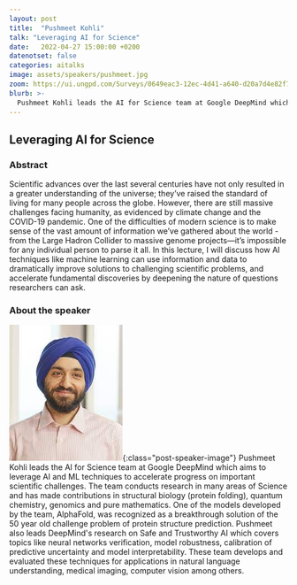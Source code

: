 ```yaml
---
layout: post
title:  "Pushmeet Kohli"
talk: "Leveraging AI for Science"
date:   2022-04-27 15:00:00 +0200
datenotset: false
categories: aitalks
image: assets/speakers/pushmeet.jpg
zoom: https://ui.ungpd.com/Surveys/0649eac3-12ec-4d41-a640-d20a7d4e82f7
blurb: >-
  Pushmeet Kohli leads the AI for Science team at Google DeepMind which aims to leverage AI and ML techniques to accelerate progress on important scientific challenges. The team conducts research in many areas of Science and has made contributions in structural biology (protein folding), quantum chemistry, genomics and pure mathematics.
---
```


## Leveraging AI for Science

### Abstract
Scientific advances over the last several centuries have not only resulted in a greater understanding of the universe; they’ve raised the standard of living for many people across the globe. However, there are still massive challenges facing humanity, as evidenced by climate change and the COVID-19 pandemic.  One of the difficulties of modern science is to make sense of the vast amount of information we’ve gathered about the world - from the Large Hadron Collider to massive genome projects—it’s impossible for any individual person to parse it all.  In this lecture, I will discuss how AI techniques like machine learning can use information and data to dramatically improve solutions to challenging scientific problems, and accelerate fundamental discoveries by deepening the nature of questions researchers can ask.

### About the speaker
![Pushmeet Kohli](/assets/speakers/pushmeet.jpg){:class="post-speaker-image"} Pushmeet Kohli leads the AI for Science team at Google DeepMind which aims to leverage AI and ML techniques to accelerate progress on important scientific challenges. The team conducts research in many areas of Science and has made contributions in structural biology (protein folding), quantum chemistry, genomics and pure mathematics. One of the models developed by the team, AlphaFold, was recognized as a breakthrough solution of the 50 year old challenge problem of protein structure prediction. Pushmeet also leads DeepMind's research on Safe and Trustworthy AI which covers topics like neural networks verification, model robustness, calibration of predictive uncertainty and model interpretability.  These team develops and evaluated these techniques for applications in natural language understanding, medical imaging, computer vision among others.

